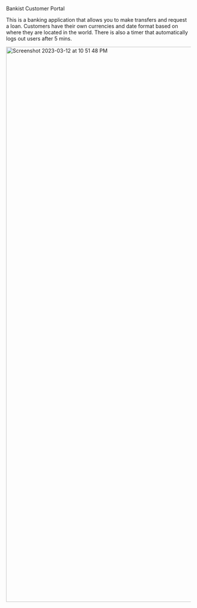 Bankist Customer Portal

This is a banking application that allows you to make transfers and request a loan. Customers have their own currencies and date format based on where they are located in the world. There is also a timer that automatically logs out users after 5 mins.

<img width="1512" alt="Screenshot 2023-03-12 at 10 51 48 PM" src="https://user-images.githubusercontent.com/83601745/224598038-3ea0ef90-9ee2-4d22-91b6-e479c10964ee.png">

